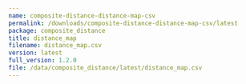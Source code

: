 ```yaml
---
name: composite-distance-distance-map-csv
permalink: /downloads/composite-distance-distance-map-csv/latest
package: composite_distance
title: distance_map
filename: distance_map.csv
version: latest
full_version: 1.2.0
file: /data/composite_distance/latest/distance_map.csv
---
```

